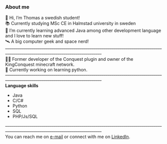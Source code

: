 ### About me  
👋 Hi, I’m Thomas a swedish student!  
📚 Currently studying MSc CE in Halmstad university in sweden  
🌱 I’m currently learning advanced Java among other development language and I love to learn new stuff!  
🛰️ A big computer geek and space nerd!  
~~------------------------------------------------------------------------------------------------------------------------------~~  
👨‍💻 Former developer of the Conquest plugin and owner of the KingConquest minecraft network.  
👾 Currently working on learning python.  
~~------------------------------------------------------------------------------------------------------------------------------~~  
**Language skills**  
 - Java 
 - C/C# 
 - Python      
 - SQL
 - PHP/Js/SQL
  
~~------------------------------------------------------------------------------------------------------------------------------~~  
You  can  reach  me  on  [e-mail](mailto:email@thomas.lundqvist.1991@gmail.com) or  connect  with  me  on  [LinkedIn](https://www.linkedin.com/in/thomas-lundqvist/).  
